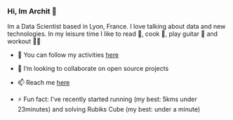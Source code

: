 ### Hi, Im Archit 👋

<!--
**architjen/architjen** is a ✨ _special_ ✨ repository because its `README.md` (this file) appears on your GitHub profile.
-->

Im a Data Scientist based in Lyon, France. I love talking about data and new technologies. In my leisure time I like to read 📝, cook 🍲, play guitar 🎸 and workout 🤸🏼

- 🔭 You can follow my activities [here](https://nestontree.wordpress.com/)
<!-- - 🔭 I’m currently working on -->
- 👯 I’m looking to collaborate on open source projects
<!-- - 🤔 I’m looking for help with ... -->
<!--- 💬 Ask me about -->
- 📫 Reach me [here](https://nestontree.wordpress.com/contact-me/)
<!--- 😄 Pronouns: ... -->
- ⚡ Fun fact: I've recently started running (my best: 5kms under 23minutes) and solving Rubiks Cube (my best: under a minute)
